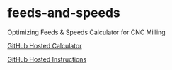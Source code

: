 # feeds-and-speeds
Optimizing Feeds &amp; Speeds Calculator for CNC Milling

[GitHub Hosted Calculator](http://brturn.github.io/feeds-and-speeds)

[GitHub Hosted Instructions](http://brturn.github.io/feeds-and-speeds/instructions.html)
